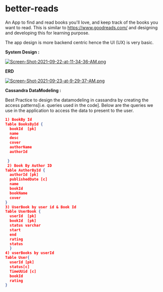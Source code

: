 # better-reads
An App to find and read books you'll love, and keep track of the books you want to read. This is similar to https://www.goodreads.com/ and designing and developing this for learning purpose.

The app design is more backend centric hence the UI (UX) is very basic. 

**System Design :**

[![Screen-Shot-2021-09-22-at-11-34-36-AM.png](https://i.postimg.cc/rssm8zXj/Screen-Shot-2021-09-22-at-11-34-36-AM.png)](https://postimg.cc/gL9dsz0L)

**ERD**

[![Screen-Shot-2021-09-23-at-9-29-37-AM.png](https://i.postimg.cc/fbHstY9Y/Screen-Shot-2021-09-23-at-9-29-37-AM.png)](https://postimg.cc/JyBvSDKh)

**Cassandra DataModeling :**

Best Practice to design the datamodeling in cassandra by creating the access patterns[i.e. queries used in the code]. Below are the queries we use in the application to access the data to present to the user.

```json
1) BookBy Id
Table BooksById {
  bookId  [pk]
  name 
  desc 
  cover 
  authorName
  authorId
  
 }
 2) Book By Author ID
Table AuthorById {
  authorId [pk]
  publishedDate [c]
  name
  bookId
  bookName
  cover
}
3) UserBook by user id & Book Id
Table UserBook {
  userId  [pk] 
  bookId  [pk]
  status varchar
  start
  end
  rating 
  status
  }
4) userBooks by userId
Table User{
  userId [pk] 
  status[c]
  TimeUUid [c]
  bookId 
  rating
}
```
